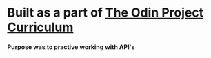 <h1>Built as a part of <a href='theodinproject.com'>The Odin Project Curriculum</a></h1>
<h4>Purpose was to practive working with API's</h4>
